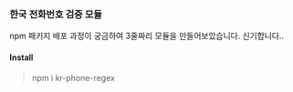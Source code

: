 ### 한국 전화번호 검증 모듈

npm 패키지 배포 과정이 궁금하여 3줄짜리 모듈을 만들어보았습니다.
신기합니다..

#### Install

> npm i kr-phone-regex
